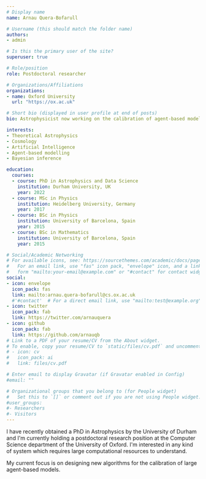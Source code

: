 ```yaml
---
# Display name
name: Arnau Quera-Bofarull 

# Username (this should match the folder name)
authors:
- admin

# Is this the primary user of the site?
superuser: true

# Role/position
role: Postdoctoral researcher

# Organizations/Affiliations
organizations:
- name: Oxford University
  url: "https://ox.ac.uk"

# Short bio (displayed in user profile at end of posts)
bio: Astrophysicist now working on the calibration of agent-based models at Oxford.

interests:
- Theoretical Astrophysics
- Cosmology
- Artificial Intelligence
- Agent-based modelling
- Bayesian inference

education:
  courses:
  - course: PhD in Astrophysics and Data Science 
    institution: Durham University, UK 
    year: 2022
  - course: MSc in Physics 
    institution: Heidelberg University, Germany
    year: 2017
  - course: BSc in Physics 
    institution: University of Barcelona, Spain
    year: 2015
  - course: BSc in Mathematics 
    institution: University of Barcelona, Spain
    year: 2015

# Social/Academic Networking
# For available icons, see: https://sourcethemes.com/academic/docs/page-builder/#icons
#   For an email link, use "fas" icon pack, "envelope" icon, and a link in the
#   form "mailto:your-email@example.com" or "#contact" for contact widget.
social:
- icon: envelope
  icon_pack: fas
  link: mailto:arnau.quera-bofarull@cs.ox.ac.uk
  #'#contact'  # For a direct email link, use "mailto:test@example.org".
- icon: twitter
  icon_pack: fab
  link: https://twitter.com/arnauquera
- icon: github
  icon_pack: fab
  link: https://github.com/arnauqb
# Link to a PDF of your resume/CV from the About widget.
# To enable, copy your resume/CV to `static/files/cv.pdf` and uncomment the lines below.
# - icon: cv
#   icon_pack: ai
#   link: files/cv.pdf

# Enter email to display Gravatar (if Gravatar enabled in Config)
#email: ""

# Organizational groups that you belong to (for People widget)
#   Set this to `[]` or comment out if you are not using People widget.
#user_groups:
#- Researchers
#- Visitors
---
```


I have recently obtained a PhD in Astrophysics by the University of Durham and I'm currently holding a postdoctoral research position at the Computer Science department of the University of Oxford. I'm interested in any kind of system which requires large computational resources to understand.

My current focus is on designing new algorithms for the calibration of large agent-based models.
